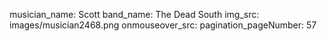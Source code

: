 musician_name: Scott
band_name: The Dead South
img_src: images/musician2468.png
onmouseover_src: 
pagination_pageNumber: 57